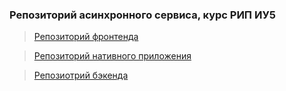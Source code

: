 ### Репозиторий асинхронного сервиса, курс РИП ИУ5

> [Репозиторий фронтенда](https://github.com/rbeketov/metrostreams-frontend)

> [Репозиторий нативного приложения](https://github.com/rbeketov/nativ-metrostreams)

> [Репозиотрий бэкенда](https://github.com/rbeketov/metro-streams-backend)
